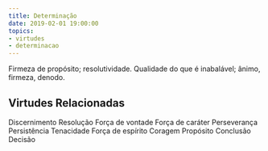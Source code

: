 ```yaml
---
title: Determinação
date: 2019-02-01 19:00:00
topics: 
- virtudes
- determinacao
---
```


Firmeza de propósito; resolutividade.
Qualidade do que é inabalável; ânimo, firmeza, denodo.

## Virtudes Relacionadas
Discernimento
Resolução
Força de vontade
Força de caráter
Perseverança
Persistência
Tenacidade
Força de espírito
Coragem
Propósito
Conclusão
Decisão

